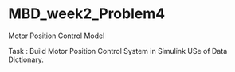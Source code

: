 # MBD_week2_Problem4
Motor Position Control Model

Task :
Build Motor Position Control System in Simulink
USe of Data Dictionary.
